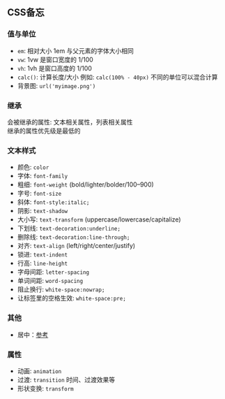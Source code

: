 ## CSS备忘
### 值与单位
* `em`: 相对大小 1em 与父元素的字体大小相同
* `vw`: 1vw 是窗口宽度的 1/100
* `vh`: 1vh 是窗口高度的 1/100
* `calc()`: 计算长度/大小 例如: `calc(100% - 40px)` 不同的单位可以混合计算
* 背景图: `url('myimage.png')`
### 继承
会被继承的属性: 文本相关属性，列表相关属性  
继承的属性优先级是最低的  
### 文本样式
* 颜色: `color`
* 字体: `font-family`
* 粗细: `font-weight` (bold/lighter/bolder/100–900)
* 字号: `font-size`
* 斜体: `font-style:italic;`
* 阴影: `text-shadow`
* 大小写: `text-transform` (uppercase/lowercase/capitalize)
* 下划线: `text-decoration:underline;`
* 删除线: `text-decoration:line-through;`
* 对齐: `text-align` (left/right/center/justify)
* 锁进: `text-indent`
* 行高: `line-height`
* 字母间距: `letter-spacing`
* 单词间距: `word-spacing`
* 阻止换行: `white-space:nowrap;`
* 让标签里的空格生效: `white-space:pre;`
### 其他
* 居中：[参考](https://juejin.im/post/5b9a4477f265da0ad82bf921)
### 属性
* 动画: `animation`
* 过渡: `transition` 时间、过渡效果等
* 形状变换: `transform`
